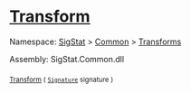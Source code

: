 # [Transform](./CentroidExtraction-100663554.md)

Namespace: [SigStat]() > [Common](./../../README.md) > [Transforms](./../README.md)

Assembly: SigStat.Common.dll

<sub>[Transform](./CentroidExtraction-100663554.md) ( [`Signature`](./../../Signature.md) signature )</sub>&nbsp;&nbsp;&nbsp;&nbsp;&nbsp;&nbsp;&nbsp;&nbsp;&nbsp;<sub></sub>
